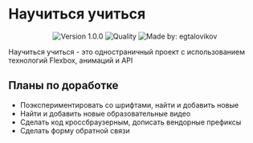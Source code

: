 # Научиться учиться

<p align="center">
    <img alt="Version 1.0.0" src="https://img.shields.io/badge/version-1.0.0-blue" />
    <img alt="Quality" src="https://img.shields.io/badge/status-release-orange.svg" >
    <img alt="Made by: egtalovikov" src="https://img.shields.io/badge/made%20by-egtalovikov-blue" />
</p>

Научиться учиться - это одностраничный проект с использованием технологий Flexbox, анимаций и API

## Планы по доработке
- Поэкспериментировать со шрифтами, найти и добавить новые
- Найти и добавить новые образовательные видео
- Сделать код кроссбраузерным, дописать вендорные префиксы
- Сделать форму обратной связи
